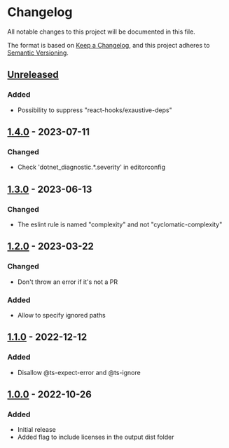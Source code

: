 # Changelog

All notable changes to this project will be documented in this file.

The format is based on [Keep a Changelog](https://keepachangelog.com/en/1.0.0/),
and this project adheres to [Semantic Versioning](https://semver.org/spec/v2.0.0.html).

## [Unreleased]

### Added

- Possibility to suppress "react-hooks/exaustive-deps"

## [1.4.0] - 2023-07-11

### Changed

-   Check 'dotnet_diagnostic.\*.severity' in editorconfig

## [1.3.0] - 2023-06-13

### Changed

-   The eslint rule is named "complexity" and not "cyclomatic-complexity"

## [1.2.0] - 2023-03-22

### Changed

-   Don't throw an error if it's not a PR

### Added

-   Allow to specify ignored paths

## [1.1.0] - 2022-12-12

### Added

-   Disallow @ts-expect-error and @ts-ignore

## [1.0.0] - 2022-10-26

### Added

-   Initial release
-   Added flag to include licenses in the output dist folder

[Unreleased]: https://github.com/neolution-ch/action-check-suppressions/compare/1.4.0...HEAD

[1.4.0]: https://github.com/neolution-ch/action-check-suppressions/compare/1.3.0...1.4.0

[1.3.0]: https://github.com/neolution-ch/action-check-suppressions/compare/1.2.0...1.3.0

[1.2.0]: https://github.com/neolution-ch/action-check-suppressions/compare/1.1.0...1.2.0

[1.1.0]: https://github.com/neolution-ch/action-check-suppressions/compare/1.0.0...1.1.0

[1.0.0]: https://github.com/neolution-ch/action-check-suppressions/compare/8edfeefa28e2b939a01b35146e947b00d72a165d...1.0.0
